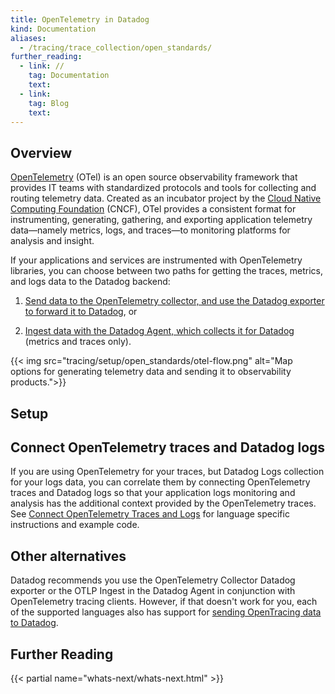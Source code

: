 ```yaml
---
title: OpenTelemetry in Datadog
kind: Documentation
aliases:
  - /tracing/trace_collection/open_standards/
further_reading:
  - link: //
    tag: Documentation
    text:  
  - link: 
    tag: Blog
    text: 
---
```


## Overview

[OpenTelemetry][1] (OTel) is an open source observability framework that provides IT teams with standardized protocols and tools for collecting and routing telemetry data. Created as an incubator project by the [Cloud Native Computing Foundation][2] (CNCF), OTel provides a consistent format for instrumenting, generating, gathering, and exporting application telemetry data—namely metrics, logs, and traces—to monitoring platforms for analysis and insight.

If your applications and services are instrumented with OpenTelemetry libraries, you can choose between two paths for getting the traces, metrics, and logs data to the Datadog backend:

1. [Send data to the OpenTelemetry collector, and use the Datadog exporter to forward it to Datadog][3], or

2. [Ingest data with the Datadog Agent, which collects it for Datadog][4] (metrics and traces only).

{{< img src="tracing/setup/open_standards/otel-flow.png" alt="Map options for generating telemetry data and sending it to observability products.">}}

## Setup



## Connect OpenTelemetry traces and Datadog logs

If you are using OpenTelemetry for your traces, but Datadog Logs collection for your logs data, you can correlate them by connecting OpenTelemetry traces and Datadog logs so that your application logs monitoring and analysis has the additional context provided by the OpenTelemetry traces. See [Connect OpenTelemetry Traces and Logs][5] for language specific instructions and example code.

## Other alternatives

Datadog recommends you use the OpenTelemetry Collector Datadog exporter or the OTLP Ingest in the Datadog Agent in conjunction with OpenTelemetry tracing clients. However, if that doesn't work for you, each of the supported languages also has support for [sending OpenTracing data to Datadog][6].
## Further Reading

{{< partial name="whats-next/whats-next.html" >}}

[1]: https://opentelemetry.io/
[2]: https://www.cncf.io/
[3]: /opentelemetry/otel_collector_datadog_exporter/
[4]: /opentelemetry/otlp_ingest_in_the_agent/
[5]: /tracing/other_telemetry/connect_logs_and_traces/opentelemetry
[6]: /tracing/trace_collection/open_standards/java

